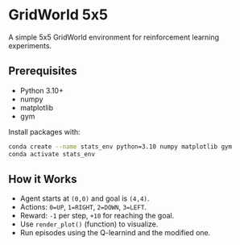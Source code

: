 # GridWorld 5x5

A simple 5x5 GridWorld environment for reinforcement learning experiments.

## Prerequisites

* Python 3.10+
* numpy
* matplotlib
* gym

Install packages with:

```bash
conda create --name stats_env python=3.10 numpy matplotlib gym
conda activate stats_env
```

## How it Works

* Agent starts at `(0,0)` and goal is `(4,4)`.
* Actions: `0=UP`, `1=RIGHT`, `2=DOWN`, `3=LEFT`.
* Reward: `-1` per step, `+10` for reaching the goal.
* Use `render_plot()` (function) to visualize.
* Run episodes using the Q-learnind and the modified one.
